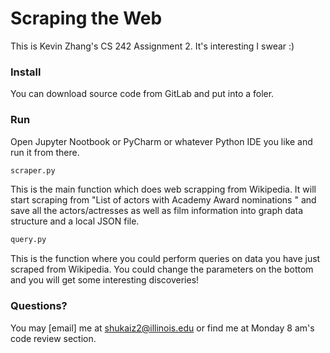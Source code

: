 # Scraping the Web
This is Kevin Zhang's CS 242 Assignment 2. It's interesting I swear :)

### Install
You can download source code from GitLab and put into a foler.

### Run
Open Jupyter Nootbook or PyCharm or whatever Python IDE you like and run it from there.

```sh
scraper.py
```
This is the main function which does web scrapping from Wikipedia. It will start scraping from "List of actors with Academy Award nominations
" and save all the actors/actresses as well as film information into graph data structure and a local JSON file.

```sh
query.py
```
This is the function where you could perform queries on data you have just scraped from Wikipedia. You could change the parameters on the bottom and you will get some interesting discoveries!

### Questions?
You may [email] me at shukaiz2@illinois.edu or find me at Monday 8 am's code review section.